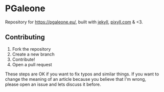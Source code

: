 # PGaleone

Repository for https://pgaleone.eu/, built with [jekyll](https://jekyllrb.com/), [pixyll.com](http://www.pixyll.com) & <3.

## Contributing

1. Fork the repository
2. Create a new branch
3. Contribute!
4. Open a pull request

These steps are OK if you want to fix typos and similar things. If you want to change the meaning of an article because you believe that I'm wrong, please open an issue and lets discuss it before.
